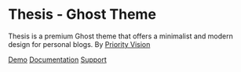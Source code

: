 # Thesis - Ghost Theme

Thesis is a premium Ghost theme that offers a minimalist and modern design for personal blogs.
By [Priority Vision](https://www.priority.vision/)

[Demo](https://thesis.priority.vision/)
[Documentation](https://www.priority.vision/docs/thesis/introduction/)
[Support](https://www.priority.vision/contact/#support)
